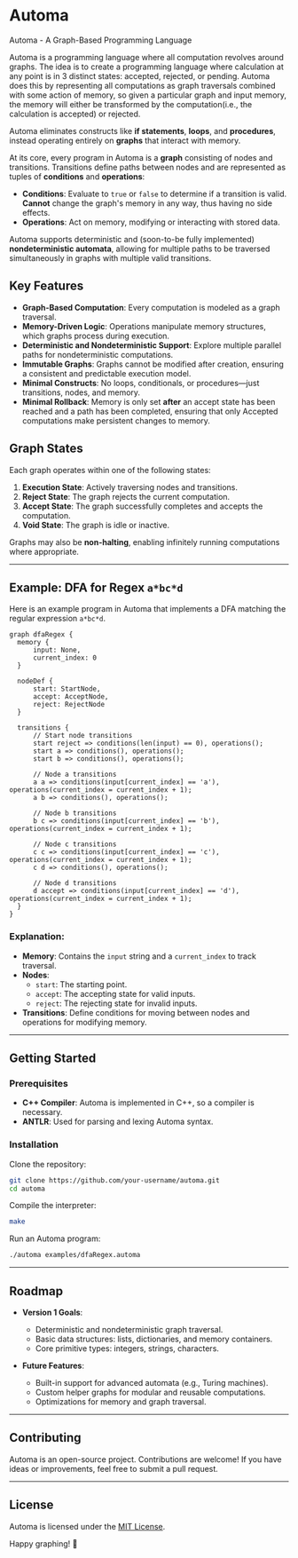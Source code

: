 # Automa  
Automa - A Graph-Based Programming Language  

Automa is a programming language where all computation revolves around graphs. The idea is to create a programming language where calculation at any point is in 3 distinct states: accepted, rejected, or pending. Automa does this by representing all computations as graph traversals combined with some action of memory, so given a particular graph and input memory, the memory will either be transformed by the computation(i.e., the calculation is accepted) or rejected. 

Automa eliminates constructs like **if statements**, **loops**, and **procedures**, instead operating entirely on **graphs** that interact with memory.  

At its core, every program in Automa is a **graph** consisting of nodes and transitions. Transitions define paths between nodes and are represented as tuples of **conditions** and **operations**:  
- **Conditions**: Evaluate to `true` or `false` to determine if a transition is valid. **Cannot** change the graph's memory in any way, thus having no side effects.  
- **Operations**: Act on memory, modifying or interacting with stored data.  

Automa supports deterministic and (soon-to-be fully implemented) **nondeterministic automata**, allowing for multiple paths to be traversed simultaneously in graphs with multiple valid transitions.  

## Key Features  
- **Graph-Based Computation**: Every computation is modeled as a graph traversal.  
- **Memory-Driven Logic**: Operations manipulate memory structures, which graphs process during execution.  
- **Deterministic and Nondeterministic Support**: Explore multiple parallel paths for nondeterministic computations.  
- **Immutable Graphs**: Graphs cannot be modified after creation, ensuring a consistent and predictable execution model.  
- **Minimal Constructs**: No loops, conditionals, or procedures—just transitions, nodes, and memory.  
- **Minimal Rollback**: Memory is only set **after** an accept state has been reached and a path has been completed,
  ensuring that only Accepted computations make persistent changes to memory. 

## Graph States  
Each graph operates within one of the following states:  
1. **Execution State**: Actively traversing nodes and transitions.  
2. **Reject State**: The graph rejects the current computation.  
3. **Accept State**: The graph successfully completes and accepts the computation.  
4. **Void State**: The graph is idle or inactive.  

Graphs may also be **non-halting**, enabling infinitely running computations where appropriate.  

---

## Example: DFA for Regex `a*bc*d`  

Here is an example program in Automa that implements a DFA matching the regular expression `a*bc*d`.  

```automa
graph dfaRegex {
  memory {
      input: None,
      current_index: 0
  }

  nodeDef {
      start: StartNode,
      accept: AcceptNode,
      reject: RejectNode
  }

  transitions {
      // Start node transitions
      start reject => conditions(len(input) == 0), operations();
      start a => conditions(), operations();
      start b => conditions(), operations();

      // Node a transitions
      a a => conditions(input[current_index] == 'a'), operations(current_index = current_index + 1);
      a b => conditions(), operations();

      // Node b transitions
      b c => conditions(input[current_index] == 'b'), operations(current_index = current_index + 1);

      // Node c transitions
      c c => conditions(input[current_index] == 'c'), operations(current_index = current_index + 1);
      c d => conditions(), operations();

      // Node d transitions
      d accept => conditions(input[current_index] == 'd'), operations(current_index = current_index + 1);
  }
}
```

### Explanation:  
- **Memory**: Contains the `input` string and a `current_index` to track traversal.  
- **Nodes**:  
  - `start`: The starting point.  
  - `accept`: The accepting state for valid inputs.  
  - `reject`: The rejecting state for invalid inputs.  
- **Transitions**: Define conditions for moving between nodes and operations for modifying memory.  

---

## Getting Started  

### Prerequisites  
- **C++ Compiler**: Automa is implemented in C++, so a compiler is necessary.  
- **ANTLR**: Used for parsing and lexing Automa syntax.  

### Installation  
Clone the repository:  
```bash
git clone https://github.com/your-username/automa.git  
cd automa  
```

Compile the interpreter:  
```bash
make
```

Run an Automa program:  
```bash
./automa examples/dfaRegex.automa
```

---

## Roadmap  

- **Version 1 Goals**:  
  - Deterministic and nondeterministic graph traversal.  
  - Basic data structures: lists, dictionaries, and memory containers.  
  - Core primitive types: integers, strings, characters.  

- **Future Features**:  
  - Built-in support for advanced automata (e.g., Turing machines).  
  - Custom helper graphs for modular and reusable computations.  
  - Optimizations for memory and graph traversal.  

---

## Contributing  
Automa is an open-source project. Contributions are welcome! If you have ideas or improvements, feel free to submit a pull request.  

---

## License  
Automa is licensed under the [MIT License](LICENSE).  

Happy graphing! 🎉  

